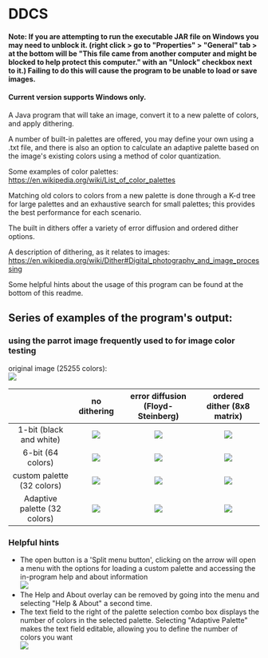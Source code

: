 # DDCS

#### Note: If you are attempting to run the executable JAR file on Windows you may need to unblock it. (right click > go to "Properties" >  "General" tab > at the bottom will be "This file came from another computer and might be blocked to help protect this computer." with an "Unlock" checkbox next to it.) Failing to do this will cause the program to be unable to load or save images.

#### Current version supports Windows only.

A Java program that will take an image, convert it to a new palette of colors, and apply dithering.

A number of built-in palettes are offered, you may define your own using a .txt file, and there is also an option to calculate an adaptive palette based on the image's existing colors using a method of color quantization.

Some examples of color palettes: https://en.wikipedia.org/wiki/List_of_color_palettes

Matching old colors to colors from a new palette is done through a K-d tree for large palettes and an exhaustive search for small palettes; this provides the best performance for each scenario.

The built in dithers offer a variety of error diffusion and ordered dither options.

A description of dithering, as it relates to images: https://en.wikipedia.org/wiki/Dither#Digital_photography_and_image_processing

Some helpful hints about the usage of this program can be found at the bottom of this readme.


## Series of examples of the program's output: 
### using the parrot image frequently used to for image color testing

original image (25255 colors):  
![](http://i.imgur.com/xAVwUMC.jpg)


|              |no dithering|error diffusion (Floyd-Steinberg)|ordered dither (8x8 matrix)
|:---:|:---:|:---:|:---:|
|1-bit (black and white)|![](http://i.imgur.com/R8bWPA9.png)|![](http://i.imgur.com/RmcQZvW.png)|![](http://i.imgur.com/hwVXAOX.png)|
|6-bit (64 colors)|![](http://i.imgur.com/syg0tTP.png)|![](http://i.imgur.com/zORpVYo.png)|![](http://i.imgur.com/03XABGw.png)|
|custom palette (32 colors)|![](http://i.imgur.com/qoZOuys.png)|![](http://i.imgur.com/1xa9rBT.png)|![](http://i.imgur.com/suYYTv0.png)|
|Adaptive palette (32 colors)|![](http://i.imgur.com/Q3jhIkA.png)|![](http://i.imgur.com/bC04lIv.png)|![](http://i.imgur.com/S34ZtUw.png)|





### Helpful hints
- The open button is a 'Split menu button', clicking on the arrow will open a menu with the options for loading a custom palette and accessing the in-program help and about information  
![](http://i.imgur.com/rKs1EPG.png)
- The Help and About overlay can be removed by going into the menu and selecting "Help & About" a second time.
- The text field to the right of the palette selection combo box displays the number of colors in the selected palette. Selecting "Adaptive Palette" makes the text field editable, allowing you to define the number of colors you want  
![](http://i.imgur.com/iKJeiTk.png)
